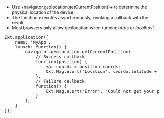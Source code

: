 - Use +navigator.geolocation.getCurrentPosition()+  to determine the physical location of the device
- The function executes asynchronously, invoking a callback with the result
- Most browsers only allow geolocation when running *https* or *localhost*

<pre class="runnable modern 380">
Ext.application({
    name: 'MyApp',
    launch: function() {
        navigator.geolocation.getCurrentPosition(
            // Success callback
            function(position) {
                var coords = position.coords;
                Ext.Msg.alert('Location', coords.latitude + ', ' + coords.longitude);
            },
            // Failure callback
            function() {
                Ext.Msg.alert("Error", "Could not get your position.");
            }
        );
    }
});
</pre>